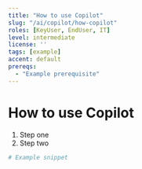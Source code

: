 ```yaml
---
title: "How to use Copilot"
slug: "/ai/copilot/how-copilot"
roles: [KeyUser, EndUser, IT]
level: intermediate
license: ''
tags: [example]
accent: default
prereqs:
  - "Example prerequisite"
---
```


# How to use Copilot

1. Step one
2. Step two

```powershell
# Example snippet
```
